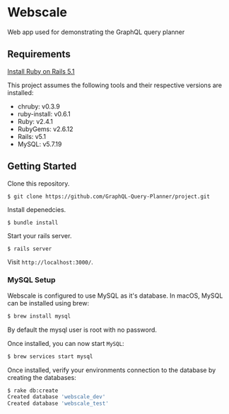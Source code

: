 # Webscale
Web app used for demonstrating the GraphQL query planner

## Requirements

[Install Ruby on Rails 5.1](http://railsapps.github.io/installrubyonrails-mac.html)

This project assumes the following tools and their respective versions are installed:
* chruby: v0.3.9
* ruby-install: v0.6.1
* Ruby: v2.4.1
* RubyGems: v2.6.12
* Rails: v5.1
* MySQL: v5.7.19



## Getting Started

Clone this repository.

```
$ git clone https://github.com/GraphQL-Query-Planner/project.git
```

Install depenedcies.

```
$ bundle install
```

Start your rails server.

```
$ rails server
```

Visit `http://localhost:3000/`.


### MySQL Setup

Webscale is configured to use MySQL as it's database. In macOS, MySQL can be installed using brew:

```bash
$ brew install mysql
```

By default the mysql user is root with no password.

Once installed, you can now start `MySQL`:
```bash
$ brew services start mysql
```

Once installed, verify your environments connection to the database by creating the databases:

```bash
$ rake db:create
Created database 'webscale_dev'
Created database 'webscale_test'
```
